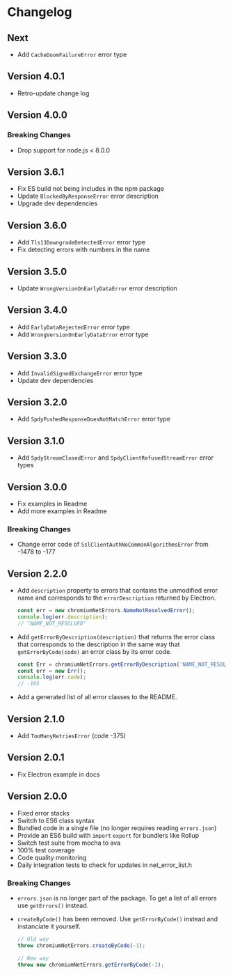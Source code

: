 Changelog
=========

## Next

 - Add `CacheDoomFailureError` error type

## Version 4.0.1

 - Retro-update change log

## Version 4.0.0

### Breaking Changes

 - Drop support for node.js < 8.0.0

## Version 3.6.1

 - Fix ES build not being includes in the npm package
 - Update `BlockedByResponseError` error description
 - Upgrade dev dependencies

## Version 3.6.0

 - Add `Tls13DowngradeDetectedError` error type
 - Fix detecting errors with numbers in the name

## Version 3.5.0

 - Update `WrongVersionOnEarlyDataError` error description

## Version 3.4.0

 - Add `EarlyDataRejectedError` error type
 - Add `WrongVersionOnEarlyDataError` error type

## Version 3.3.0

 - Add `InvalidSignedExchangeError` error type
 - Update dev dependencies

## Version 3.2.0

 - Add `SpdyPushedResponseDoesNotMatchError` error type

## Version 3.1.0

 - Add `SpdyStreamClosedError` and `SpdyClientRefusedStreamError` error types

## Version 3.0.0

 - Fix examples in Readme
 - Add more examples in Readme

### Breaking Changes

 - Change error code of `SslClientAuthNoCommonAlgorithmsError` from -1478 to -177

## Version 2.2.0

 - Add `description` property to errors that contains the unmodified error name
   and corresponds to the `errorDescription` returned by Electron.
   ```js
   const err = new chromiumNetErrors.NameNotResolvedError();
   console.log(err.description);
   // "NAME_NOT_RESOLVED"
   ```

 - Add `getErrorByDescription(description)` that returns the error class that
   corresponds to the description in the same way that `getErrorByCode(code)`
   an error class by its error code.
   ```js
   const Err = chromiumNetErrors.getErrorByDescription('NAME_NOT_RESOLVED');
   const err = new Err();
   console.log(err.code);
   // -105
   ```

 - Add a generated list of all error classes to the README.

## Version 2.1.0

 - Add `TooManyRetriesError` (code -375)

## Version 2.0.1

 - Fix Electron example in docs

## Version 2.0.0

 - Fixed error stacks
 - Switch to ES6 class syntax
 - Bundled code in a single file (no longer requires reading `errors.json`)
 - Provide an ES6 build with `import` `export` for bundlers like Rollup
 - Switch test suite from mocha to ava
 - 100% test coverage
 - Code quality monitoring
 - Daily integration tests to check for updates in net_error_list.h

### Breaking Changes

 - `errors.json` is no longer part of the package. To get a list of all errors
   use `getErrors()` instead.

 - `createByCode()` has been removed. Use `getErrorByCode()` instead and
   instanciate it yourself.
   ```js
   // Old way
   throw chromiumNetErrors.createByCode(-1);

   // New way
   throw new chromiumNetErrors.getErrorByCode(-1);
   ```
